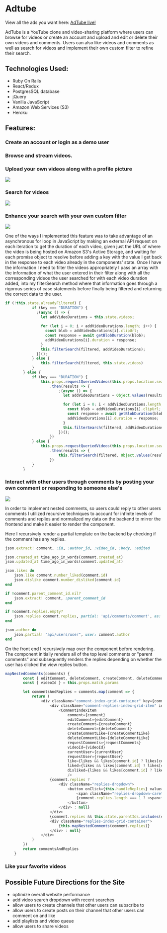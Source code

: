 # **Adtube**

View all the ads you want here: [AdTube live!](https://adtube1.herokuapp.com/#/)

AdTube is a YouTube clone and video-sharing platform where users can browse for videos or create an account and upload and edit or delete their own
videos and comments. Users can also like videos and comments as well as search for videos and implement their own custom filter to refine their search.

## **Technologies Used:**

* Ruby On Rails
* React/Redux
* PostgresSQL database
* jQuery
* Vanilla JavaScript
* Amazon Web Services (S3)
* Heroku

## **Features:**

### Create an account or login as a demo user
### Browse and stream videos.
### Upload your own videos along with a profile picture

![](upload_photo_demo.gif)

### Search for videos

![](search_demo.gif)

### Enhance your search with your own custom filter

![](filter_demo.gif)

One of the ways I implemented this feature was to take advantage of an asynchronous for loop
in JavaScript by making an external API request on each iteration to get the duration of each video, given just the URL of
where the video is being hosted on Amazon S3's Active Storage, and waiting for each promise object to resolve before adding a key with the 
value I get back in the response to each video already in the components' state. Once I have the information I need to filter the videos
appropriately I pass an array with the information of what the user entered in their filter along with all the corresponding videos the user
searched for with each video duration added, into my filterSearch method where that information goes through a rigorous series of case statements
before finally being filtered and returning the correct data to the user.

```javascript
if (!this.state.alreadyFiltered) {
            if (key === "DURATION") {
              ;(async () => {
                let addVideoDurations = this.state.videos;
 
                for (let i = 0; i < addVideoDurations.length; i++) {
                  const blob = addVideoDurations[i].clipUrl;
                  const response = await getBlobDuration(blob);
                  addVideoDurations[i].duration = response;
                }
                this.filterSearch(filtered, addVideoDurations);
              })();
            } else {
                this.filterSearch(filtered, this.state.videos)
            }
        } else {
            if (key === "DURATION") {
                this.props.requestQueriedVideos(this.props.location.search)
                    .then(results => {
                        ;(async () => {
                          let addVideoDurations = Object.values(results.videos);

                          for (let i = 0; i < addVideoDurations.length; i++) {
                            const blob = addVideoDurations[i].clipUrl;
                            const response = await getBlobDuration(blob);
                            addVideoDurations[i].duration = response;
                          }
                          this.filterSearch(filtered, addVideoDurations);
                        })();
                    })
            } else {
                this.props.requestQueriedVideos(this.props.location.search)
                    .then(results => {
                        this.filterSearch(filtered, Object.values(results.videos))
                    })
            }
        }
```
### Interact with other users through comments by posting your own comment or responding to someone else's

![](comment_demo.gif)

In order to implement nested comments, so users could reply to other users comments I utilized recursive techniques
to account for infinite levels of comments and replies and normalized my data on the backend to mirror the frontend
and make it easier to render the component.

Here I recursively render a partial template on the backend by checking if the comment has any replies.

```ruby
json.extract! comment, :id, :author_id, :video_id, :body, :edited

json.created_at time_ago_in_words(comment.created_at)
json.updated_at time_ago_in_words(comment.updated_at)

json.likes do
    json.like comment.number_liked(comment.id)
    json.dislike comment.number_disliked(comment.id)
end

if !comment.parent_comment_id.nil?
    json.extract! comment, :parent_comment_id
end

if !comment.replies.empty? 
    json.replies comment.replies, partial: 'api/comments/comment', as: :comment
end

json.author do
    json.partial! "api/users/user", user: comment.author
end
```
On the front end I recursively map over the component before rendering. The component initially renders all of the top level
comments or "parent comments" and subsequently renders the replies depending on whether the user has clicked the view replies 
button.

```javascript
mapNestedComments(comments) {
        const { editComment, deleteComment, createComment, deleteCommentLike, createCommentLike, currentUser, requestUser, likes, requestComments } = this.props
        const { videoId } = this.props.match.params

        let commentsAndReplies = comments.map(comment => {
            return (
                <div className="comment-index-grid-container" key={comment.id}>
                    <div className="comment-replies-index-grid-item" id={comment.id}>
                        <CommentIndexItem
                            comment={comment}
                            editComment={editComment}
                            createComment={createComment}
                            deleteComment={deleteComment}
                            createCommentLike={createCommentLike}
                            deleteCommentLike={deleteCommentLike}
                            requestComments={requestComments}
                            videoId={videoId}
                            currentUser={currentUser}
                            requestUser={requestUser}
                            like={likes && likes[comment.id] ? likes[comment.id] : null}
                            liked={likes && likes[comment.id] ? likes[comment.id].liked : false}
                            disliked={likes && likes[comment.id] ? likes[comment.id].disliked : false}
                            />
                    {comment.replies ?
                        <div className="replies-dropdown">
                            <button onClick={this.handleReplies} value={comment.id}>
                                <span className="replies-dropdown-caret">{this.state.parentIds.includes(comment.id) ? <FaCaretUp /> : <FaCaretDown />}</span> 
                                {comment.replies.length === 1 ? <span>{this.state.parentIds.includes(comment.id) ? "Hide" : "View"} reply</span> : <span>{this.state.parentIds.includes(comment.id) ? "Hide" : "View"} {comment.replies.length} replies</span>}
                            </button>
                        </div> : null}
                    </div>
                    {comment.replies && this.state.parentIds.includes(comment.replies[0].parentCommentId) ?
                    <div className="replies-index-grid-container">
                        {this.mapNestedComments(comment.replies)}
                    </div> : null}
                </div>
            )
        })
        return commentsAndReplies
    }
```
### Like your favorite videos

## **Possible Future Directions for the Site**

* optimize overall website performance
* add video search dropdown with recent searches
* allow users to create channels that other users can subscribe to
* allow users to create posts on their channel that other users can comment on and like
* add playlists and video queue
* allow users to share videos
